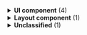 
<details>
  <summary><strong>UI component</strong> (4)</summary>

- [[CTA]]
- [[Card link]]
- [[Card]]
- [[Link with icon]]

</details>
<details>
  <summary><strong>Layout component</strong> (1)</summary>

- [[Content block]]

</details>
<details>
  <summary><strong>Unclassified</strong> (1)</summary>

- [[Home]]

</details>